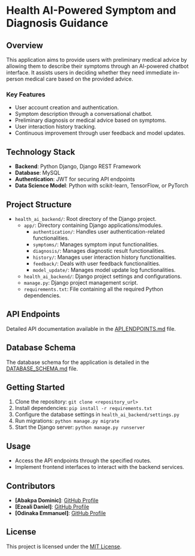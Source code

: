# Health AI-Powered Symptom and Diagnosis Guidance

## Overview

This application aims to provide users with preliminary medical advice by allowing them to describe their symptoms through an AI-powered chatbot interface. It assists users in deciding whether they need immediate in-person medical care based on the provided advice.

### Key Features

- User account creation and authentication.
- Symptom description through a conversational chatbot.
- Preliminary diagnosis or medical advice based on symptoms.
- User interaction history tracking.
- Continuous improvement through user feedback and model updates.

## Technology Stack

- **Backend**: Python Django, Django REST Framework
- **Database**: MySQL
- **Authentication**: JWT for securing API endpoints
- **Data Science Model**: Python with scikit-learn, TensorFlow, or PyTorch

## Project Structure

- `health_ai_backend/`: Root directory of the Django project.
    - `app/`: Directory containing Django applications/modules.
        - `authentication/`: Handles user authentication-related functionalities.
        - `symptoms/`: Manages symptom input functionalities.
        - `diagnosis/`: Manages diagnostic result functionalities.
        - `history/`: Manages user interaction history functionalities.
        - `feedback/`: Deals with user feedback functionalities.
        - `model_update/`: Manages model update log functionalities.
    - `health_ai_backend/`: Django project settings and configurations.
    - `manage.py`: Django project management script.
    - `requirements.txt`: File containing all the required Python dependencies.

## API Endpoints

Detailed API documentation available in the [API_ENDPOINTS.md](API_ENDPOINTS.md) file.

## Database Schema

The database schema for the application is detailed in the [DATABASE_SCHEMA.md](DATABASE_SCHEMA.md) file.

## Getting Started

1. Clone the repository: `git clone <repository_url>`
2. Install dependencies: `pip install -r requirements.txt`
3. Configure the database settings in `health_ai_backend/settings.py`
4. Run migrations: `python manage.py migrate`
5. Start the Django server: `python manage.py runserver`

## Usage

- Access the API endpoints through the specified routes.
- Implement frontend interfaces to interact with the backend services.

## Contributors

- **[Abakpa Dominic]**: [GitHub Profile](https://github.com/DT-GAMER)
- **[Ezeali Daniel]**: [GitHub Profile](https://github.com/eodaneze)
- **[Odinaka Emmanuel]**: [GitHub Profile](https://github.com/Emmanuel-Odinaka)

## License

This project is licensed under the [MIT License](LICENSE).
